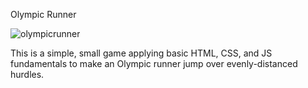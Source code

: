 ﻿Olympic Runner

![olympicrunner](https://github.com/Lanestuartbuckler/Olympic-Runner/assets/141290331/11434c07-d6cb-4fe8-a1b4-63c0d4ce48a3)

This is a simple, small game applying basic HTML, CSS, and JS fundamentals to make an Olympic runner jump over evenly-distanced hurdles.
